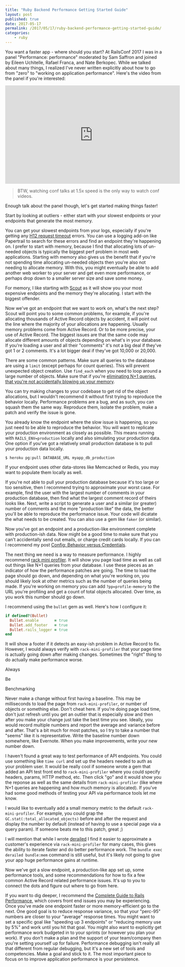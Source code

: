```yaml
---
title: "Ruby Backend Performance Getting Started Guide"
layout: post
published: true
date: 2017-05-17
permalink: /2017/05/17/ruby-backend-performance-getting-started-guide/
categories:
    - ruby
---
```


You want a faster app - where should you start?  At RailsConf 2017 I was in a panel "Performance: performance" moderated by Sam Saffron and joined by Eileen Uchitelle, Rafael Franca, and Nate Berkopec. While we talked about many things, I realized I've never written explicitly about how to go from "zero" to "working on application performance". Here's the video from the panel if you're interested:

<iframe width="560" height="315" src="https://www.youtube.com/embed/SMxlblLe_Io" frameborder="0" allowfullscreen></iframe>

> BTW, watching conf talks at 1.5x speed is the only way to watch conf videos.

Enough talk about the panel though, let's get started making things faster!

Start by looking at outliers - either start with your slowest endpoints or your endpoints that generate the most memory.

You can get your slowest endpoints from your logs, especially if you're getting any [H12 request timeout](https://devcenter.heroku.com/articles/error-codes#h12-request-timeout) errors. You can use a logging add-on like Papertrail to search for these errors and find an endpoint they're happening on. I prefer to start with memory, because I find that allocating lots of un-needed objects is typically the biggest perf problem in most web applications. Starting with memory also gives us the benefit that if you're not spending time allocating un-needed objects then you're also not needing to allocate memory. With this, you might eventually be able to add another web worker to your server and get even more performance, or perhaps drop down to a smaller server size and save some money.

For memory, I like starting with [Scout](https://elements.heroku.com/addons/scout) as it will show you your most expensive endpoints and the memory they're allocating. I start with the biggest offender.

Now we've got an endpoint that we want to work on, what's the next step? Scout will point you to some common problems, for example, if you're allocating thousands of Active Record objects by accident, it will point out the line where the majority of your allocations are happening. Usually memory problems come from Active Record. Or to be more precise, your use of Active Record. The biggest issues are that the same code may allocate different amounts of objects depending on what's in your database. If you're loading a user and all their "comments" it's not a big deal if they've got 1 or 2 comments. It's a lot bigger deal if they've got 10,000 or 20,000.

There are some common patterns. Make sure all queries to the database are using a `limit` (except perhaps for count queries). This will prevent unexpected object creation. Use `find_each` when you need to loop around a large number of objects. Make sure that if you're [eliminating N+1 queries, that you're not accidentally blowing up your memory](http://schneems.com/2017/03/28/n1-queries-or-memory-problems-why-not-solve-both/).


You can try making changes to your codebase to get rid of the object allocations, but I wouldn't recommend it without first trying to reproduce the behavior locally. Performance problems are a bug, and as such, you can squash them the same way. Reproduce them, isolate the problem, make a patch and verify the issue is gone.

You already know the endpoint where the slow issue is happening, so you just need to be able to reproduce the behavior. You will want to replicate your production environment as closely as possible. This means running with `RAILS_ENV=production` locally and also simulating your production data. One option if you've got a relatively small production database is to pull your production data locally.

```
$ heroku pg:pull DATABASE_URL myapp_db_production
```

If your endpoint uses other data-stores like Memcached or Redis, you may want to populate them locally as well.

If you're not able to pull your production database because it's too large or too sensitive, then I recommend trying to approximate your worst case. For example, find the user with the largest number of comments in your production database, then find what the largest comment record of theirs looks like. Next, write a script to generate a user and a similar (or greater) number of comments and the more "production like" the data, the better you'll be able to reproduce the performance issue. Your code will dicatate the what needs to be created. You can also use a gem like `faker` (or similar).

Now you've got an endpoint and a production-like environment complete with production-ish data. Now might be a good time to make sure that you can't accidentally send out emails, or charge credit cards locally. If you can I recommend my post [Config: Behavior versus Credentials](http://schneems.com/2017/03/21/config-behavior-versus-credentials/).

The next thing we need is a way to measure performance. I highly recommend [rack mini profiler](https://github.com/MiniProfiler/rack-mini-profiler). It will show you page load time as well as call out things like N+1 queries from your database. I use these pieces as an indicator of how the performance patches are going. The time to load the page should go down, and depending on what you're working on, you should likely look at other metrics such as the number of queries being made. If you're working on memory you can add `?pp=profile-memory` to the URL you're profiling and get a count of total objects allocated. Over time, as you work this number should go down.


I recommend using the `bullet` gem as well. Here's how I configure it:

```ruby
if defined?(Bullet)
  Bullet.enable       = true
  Bullet.add_footer   = true
  Bullet.rails_logger = true
end
```

It will show a footer if it detects an easy-ish problem in Active Record to fix. However, I would always verify with `rack-mini-profiler` that your page time is actually going down after making changes. Sometimes the "right" thing to do actually make performance worse.

Always

Be

Benchmarking

Never make a change without first having a baseline. This may be milliseconds to load the page from `rack-mini-profiler`, or number of objects or something else. Don't cheat here. If you're doing page load time, don't just refresh until you get an outlier that is especially slow and then after you make your change just take the best time you see. Ideally, you would record multiple numbers and report the average and variance before and after. That's a bit much for most patches, so I try to take a number that "seems" like it is representative. Write the baseline number down somewhere, like Evernote. When you make improvements, write your new number down.

I haven't found a great way to test performance of API endpoints. You could use something like `time curl` and set up the headers needed to auth as your problem user. It would be really cool if someone wrote a gem that added an API test front end to `rack-mini-profiler` where you could specify headers, params, HTTP method, etc. Then click "go" and it would show you the reponse as well as the same details from `rack-mini-profiler` (like where N+1 queries are happening and how much memory is allocated). If you've had some good methods of testing your API via performance tools let me know.

I would like to eventually add a small memory metric to the default `rack-mini-profiler`. For example, you could grap the `GC.stat(:total_allocated_objects)` before and after the request and display the number by default (instead of having to use a special page via a query param). If someone beats me to this patch, great ;)

I will mention that while I wrote [derailed](https://github.com/schneems/derailed_benchmarks) I find it easier to approximate a customer's experience via `rack-mini-profiler` for many cases, this gives the ability to iterate faster and do better performance work. The `bundle exec derailed bundle:mem` command is still useful, but it's likely not going to give your app huge performance gains at runtime.

Now we've got a slow endpoint, a production-like app set up, some performance tools, and some recommendations for how to fix a few common Active Record related performance issues. It's up to you to connect the dots and figure out where to go from here.

If you want to dig deeper, I recommend the [Complete Guide to Rails Performance](https://www.railsspeed.com/), which covers front end issues you may be experiencing. Once you've made one endpoint faster or more memory-efficient go to the next. One good goal is to reduce response variance, so that your "perc-95" numbers are closer to your "average" response times. You might want to set a specific goal like "speeding up 3 endpoints" or "reducing memory use by 5%" and work until you hit that goal. You might also want to explicitly get performance work budgeted in to your sprints (or however you plan your work). If you don't make a plan and the support of your team/company then you're setting yourself up for failure. Performance debugging isn't really all that different from regular debugging, but it's a new set of tools and competencies. Make a goal and stick to it. The most important piece to focus on to improve application performance is your persistence.
